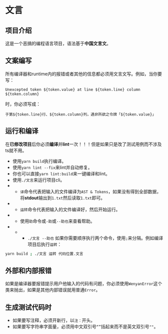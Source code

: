 # 文言

## 项目介绍

这是一个恶搞的编程语言项目，语法基于**中国文言文**。

## 文案编写

所有编译器和runtime内的报错或者其他的信息都必须用文言文写。例如，当你要写：

```plain
Unexcepted token ${token.value} at line ${token.line} column ${token.column}
```

时，你必须写成：

```plain
于第${token.line}行、${token.column}列，遇非所欲之令牌「${token.value}」
```

## 运行和编译

在**已修改项目**后你必须**编译**并**lint**一次！！！但是如果只是改了测试用例而不涉及ts就不用。

- 使用`yarn build`执行编译。
- 使用`yarn lint --fix`来lint并自动修复。
- 你也可以直接`yarn lint:build`来一键编译和lint。
- 使用`./文言`来运行项目cli。
- - `译`命令代表把输入的文件编译为`AST & Tokens`，如果没有得到全部数据，将**stdout**输出到`1.txt`然后读取`1.txt`即可。
- - `运转`命令代表把输入的文件编译好，然后开始运行。
- - 使用`助`命令或`-助`或`--助也`来查看帮助。
- - - `./文言 --助也`
如果你需要顺序执行两个命令，使用`;`来分隔。例如编译项目后执行`运转`：

```bash
yarn build ; ./文言 运转 代码位置.文言
```

## 外部和内部报错

如果是编译器要报错提示用户他输入的代码有问题，你必须使用`WenyanError`这个类来抛出，如果是其他内部错误就用普通`Error`。

## 生成测试代码时

- 如果要写注释，必须开新行，以`注：`开头。
- 如果要写字符串字面量，必须用中文双引号`“”`括起来而不是英文双引号`""`。
